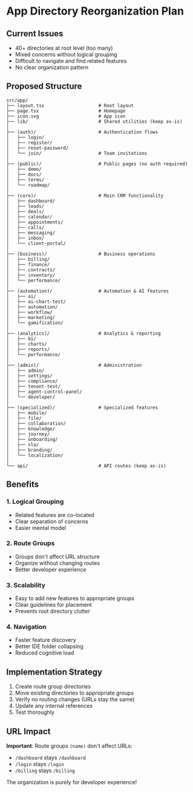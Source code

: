 # App Directory Reorganization Plan

## Current Issues
- 40+ directories at root level (too many)
- Mixed concerns without logical grouping
- Difficult to navigate and find related features
- No clear organization pattern

## Proposed Structure

```
src/app/
├── layout.tsx                    # Root layout
├── page.tsx                      # Homepage
├── icon.svg                      # App icon
├── lib/                          # Shared utilities (keep as-is)
│
├── (auth)/                       # Authentication flows
│   ├── login/
│   ├── register/
│   ├── reset-password/
│   └── join/                     # Team invitations
│
├── (public)/                     # Public pages (no auth required)
│   ├── demo/
│   ├── docs/
│   ├── terms/
│   └── roadmap/
│
├── (core)/                       # Main CRM functionality
│   ├── dashboard/
│   ├── leads/
│   ├── deals/
│   ├── calendar/
│   ├── appointments/
│   ├── calls/
│   ├── messaging/
│   ├── inbox/
│   └── client-portal/
│
├── (business)/                   # Business operations
│   ├── billing/
│   ├── finance/
│   ├── contracts/
│   ├── inventory/
│   └── performance/
│
├── (automation)/                 # Automation & AI features
│   ├── ai/
│   ├── ai-chart-test/
│   ├── automation/
│   ├── workflow/
│   ├── marketing/
│   └── gamification/
│
├── (analytics)/                  # Analytics & reporting
│   ├── bi/
│   ├── charts/
│   ├── reports/
│   └── performance/
│
├── (admin)/                      # Administration
│   ├── admin/
│   ├── settings/
│   ├── compliance/
│   ├── tenant-test/
│   ├── agent-control-panel/
│   └── developer/
│
├── (specialized)/                # Specialized features
│   ├── mobile/
│   ├── file/
│   ├── collaboration/
│   ├── knowledge/
│   ├── journey/
│   ├── onboarding/
│   ├── sla/
│   ├── branding/
│   └── localization/
│
└── api/                          # API routes (keep as-is)
```

## Benefits

### 1. **Logical Grouping**
- Related features are co-located
- Clear separation of concerns
- Easier mental model

### 2. **Route Groups**
- Groups don't affect URL structure
- Organize without changing routes
- Better developer experience

### 3. **Scalability**
- Easy to add new features to appropriate groups
- Clear guidelines for placement
- Prevents root directory clutter

### 4. **Navigation**
- Faster feature discovery
- Better IDE folder collapsing
- Reduced cognitive load

## Implementation Strategy

1. Create route group directories
2. Move existing directories to appropriate groups
3. Verify no routing changes (URLs stay the same)
4. Update any internal references
5. Test thoroughly

## URL Impact

**Important**: Route groups `(name)` don't affect URLs:
- `/dashboard` stays `/dashboard`
- `/login` stays `/login`
- `/billing` stays `/billing`

The organization is purely for developer experience!
